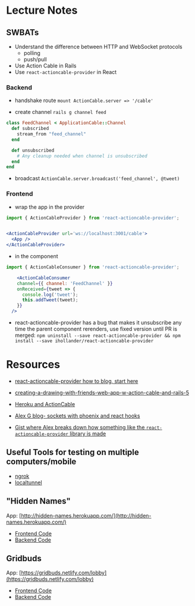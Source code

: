# Lecture Notes

## SWBATs
- Understand the difference between HTTP and WebSocket protocols
  - polling
  - push/pull
- Use Action Cable in Rails
- Use `react-actioncable-provider` in React

### Backend
* handshake route
`mount ActionCable.server => '/cable'`

* create channel
`rails g channel feed`

```ruby
class FeedChannel < ApplicationCable::Channel
  def subscribed
    stream_from "feed_channel"
  end

  def unsubscribed
    # Any cleanup needed when channel is unsubscribed
  end
end
```

* broadcast
`ActionCable.server.broadcast('feed_channel', @tweet)`

### Frontend
* wrap the app in the provider

```jsx
import { ActionCableProvider } from 'react-actioncable-provider';


<ActionCableProvider url='ws://localhost:3001/cable'>
  <App />
</ActionCableProvider>
```

* in the component
```jsx
import { ActionCableConsumer } from 'react-actioncable-provider';

	<ActionCableConsumer
    channel={{ channel: 'FeedChannel' }}
    onReceived={tweet => {
      console.log('tweet');
      this.addTweet(tweet);
    }}
  />
```

* react-actioncable-provider has a bug that makes it unsubscribe any time the parent component rerenders, use fixed version until PR is merged:
`npm uninstall --save react-actioncable-provider && npm install --save ihollander/react-actioncable-provider`

# Resources

* [react-actioncable-provider how to blog, start here](https://medium.com/@dakota.lillie/using-action-cable-with-react-c37df065f296)
* [creating-a-drawing-with-friends-web-app-w-action-cable-and-rails-5](https://medium.com/@hdwatts/creating-a-drawing-with-friends-web-app-w-action-cable-and-rails-5-1052ac43d74b)
* [Heroku and ActionCable](https://blog.heroku.com/real_time_rails_implementing_websockets_in_rails_5_with_action_cable#what-are-websockets)
* [Alex G blog- sockets with phoenix and react hooks](https://medium.com/flatiron-labs/improving-ux-with-phoenix-channels-react-hooks-8e661d3a771e)


* [Gist where Alex breaks down how something like the `react-actioncable-provider` library is made](https://gist.github.com/alexgriff/7872ce828c867a1cc5f4e946e61f1998)

## Useful Tools for testing on multiple computers/mobile
* [ngrok](https://ngrok.com/)
* [localtunnel](https://github.com/localtunnel/localtunnel)

## "Hidden Names"
App: [http://hidden-names.herokuapp.com/](http://hidden-names.herokuapp.com/)

* [Frontend Code](https://github.com/alexgriff/hidden_phrase_frontend)
* [Backend Code](https://github.com/alexgriff/hidden_phrase_backend)

## Gridbuds
App: [https://gridbuds.netlify.com/lobby](https://gridbuds.netlify.com/lobby)
* [Frontend Code](https://github.com/ihollander/react-ipuz)
* [Backend Code](https://github.com/ihollander/react-ipuz-api)